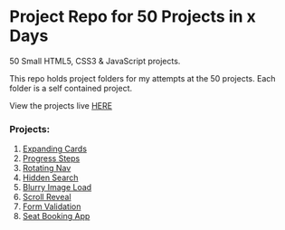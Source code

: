 # Project Repo for 50 Projects in x Days

50 Small HTML5, CSS3 & JavaScript projects.

This repo holds project folders for my attempts at the 50 projects.
Each folder is a self contained project.

View the projects live [HERE](https://50projects.netlify.app/)

### Projects:

1. [Expanding Cards](https://github.com/JimBowler82/50-Projects-Repo/tree/main/1-Expanding-Cards)
2. [Progress Steps](https://github.com/JimBowler82/50-Projects-Repo/tree/main/2-Progress-Steps)
3. [Rotating Nav](https://github.com/JimBowler82/50-Projects-Repo/tree/main/3-Rotating-Nav)
4. [Hidden Search](https://github.com/JimBowler82/50-Projects-Repo/tree/main/4-Hidden-Search)
5. [Blurry Image Load](https://github.com/JimBowler82/50-Projects-Repo/tree/main/5-Blurry-Image)
6. [Scroll Reveal](https://github.com/JimBowler82/50-Projects-Repo/tree/main/6-Scroll-Reveal)
7. [Form Validation](https://github.com/JimBowler82/50-Projects-Repo/tree/main/7-Form-Validation)
8. [Seat Booking App](https://github.com/JimBowler82/50-Projects-Repo/tree/main/8-Seat-Booking)
